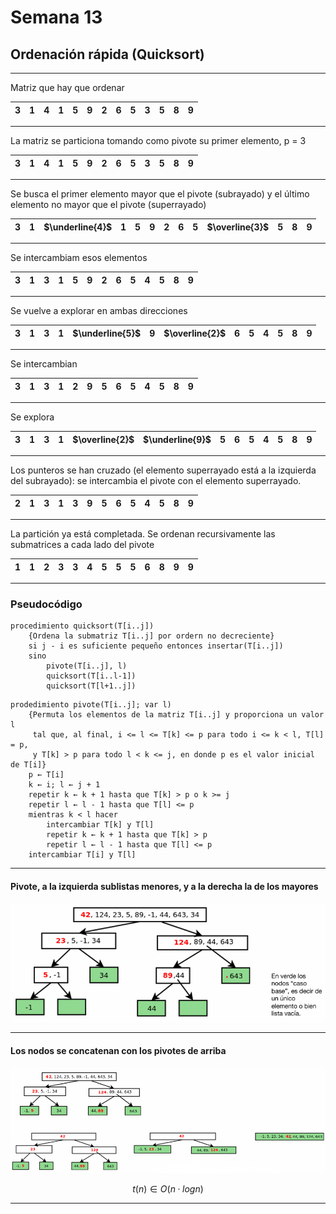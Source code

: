 # Semana 13

## Ordenación rápida (Quicksort)

---

Matriz que hay que ordenar

| 3 | 1 | 4 | 1 | 5 | 9 | 2 | 6 | 5 | 3 | 5 | 8 | 9 |
|---|---|---|---|---|---|---|---|---|---|---|---|---|

---

La matriz se particiona tomando como pivote su primer elemento, p = 3

| 3 | 1 | 4 | 1 | 5 | 9 | 2 | 6 | 5 | 3 | 5 | 8 | 9 |
|---|---|---|---|---|---|---|---|---|---|---|---|---|

---

Se busca el primer elemento mayor que el pivote (subrayado) y el último elemento no mayor que el pivote (superrayado)

| 3 | 1 | $\underline{4}$ | 1 | 5 | 9 | 2 | 6 | 5 | $\overline{3}$ | 5 | 8 | 9 |
|---|---|---|---|---|---|---|---|---|---|---|---|---|

---

Se intercambiam esos elementos

| 3 | 1 | 3 | 1 | 5 | 9 | 2 | 6 | 5 | 4 | 5 | 8 | 9 |
|---|---|---|---|---|---|---|---|---|---|---|---|---|

---

Se vuelve a explorar en ambas direcciones

| 3 | 1 | 3 | 1 | $\underline{5}$ | 9 |  $\overline{2}$ | 6 | 5 | 4 | 5 | 8 | 9 |
|---|---|---|---|---|---|---|---|---|---|---|---|---|

---

Se intercambian

| 3 | 1 | 3 | 1 | 2 | 9 | 5 | 6 | 5 | 4 | 5 | 8 | 9 |
|---|---|---|---|---|---|---|---|---|---|---|---|---|

---

Se explora

| 3 | 1 | 3 | 1 | $\overline{2}$ | $\underline{9}$ | 5 | 6 | 5 | 4 | 5 | 8 | 9 |
|---|---|---|---|---|---|---|---|---|---|---|---|---|

---

Los punteros se han cruzado (el elemento superrayado está a la izquierda del subrayado):
 se intercambia el pivote con el elemento superrayado.

| 2 | 1 | 3 | 1 | 3 | 9 | 5 | 6 | 5 | 4 | 5 | 8 | 9 |
|---|---|---|---|---|---|---|---|---|---|---|---|---|

---

La partición ya está completada. Se ordenan recursivamente las submatrices a cada lado del pivote

| 1 | 1 | 2 | 3 | 3 | 4 | 5 | 5 | 5 | 6 | 8 | 9 | 9 |
|---|---|---|---|---|---|---|---|---|---|---|---|---|

---

### Pseudocódigo

```plaintext
procedimiento quicksort(T[i..j])
    {Ordena la submatriz T[i..j] por ordern no decreciente}
    si j - i es suficiente pequeño entonces insertar(T[i..j])
    sino
        pivote(T[i..j], l)
        quicksort(T[i..l-1])
        quicksort(T[l+1..j])
```

```plaintext
prodedimiento pivote(T[i..j]; var l)
    {Permuta los elementos de la matriz T[i..j] y proporciona un valor l
     tal que, al final, i <= l <= T[k] <= p para todo i <= k < l, T[l] = p,
     y T[k] > p para todo l < k <= j, en donde p es el valor inicial de T[i]}
    p ← T[i]
    k ← i; l ← j + 1
    repetir k ← k + 1 hasta que T[k] > p o k >= j
    repetir l ← l - 1 hasta que T[l] <= p
    mientras k < l hacer
        intercambiar T[k] y T[l]
        repetir k ← k + 1 hasta que T[k] > p
        repetir l ← l - 1 hasta que T[l] <= p
    intercambiar T[i] y T[l]
```

---

#### Pivote, a la izquierda sublistas menores, y a la derecha la de los mayores

![](https://github.com/magomez36/Analisis_de_algoritmos_ManuelGomez/blob/main/Contenidos/Recursos/Recursos%20Semana%2013/imagen%201%20-%20Semana%2013.png?raw=true)

---

#### Los nodos se concatenan con los pivotes de arriba

![](https://github.com/magomez36/Analisis_de_algoritmos_ManuelGomez/blob/main/Contenidos/Recursos/Recursos%20Semana%2013/imagen%202%20-%20Semana%2013.png?raw=true)

$$
t(n) \in O (n · log n)
$$

---
